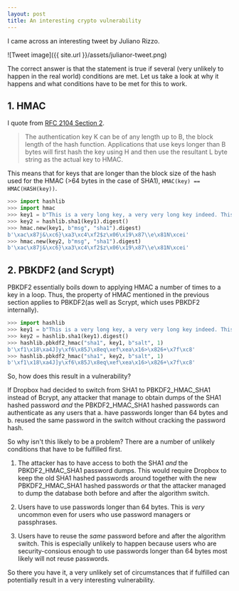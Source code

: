```yaml
---
layout: post
title: An interesting crypto vulnerability
---
```


I came across an interesting tweet by Juliano Rizzo.

![Tweet image]({{ site.url }}/assets/julianor-tweet.png)

The correct answer is that the statement is true if several (very unlikely to
happen in the real world) conditions are met. Let us take a look at why it
happens and what conditions have to be met for this to work.

## 1. HMAC

I quote from [RFC 2104 Section 2][rfc-quote].

> The authentication key K can be of any length up to B, the block length of
the hash function. Applications that use keys longer than B bytes will first
hash the key using H and then use the resultant L byte string as the actual key
to HMAC.

This means that for keys that are longer than the block size of the hash used
for the HMAC (>64 bytes in the case of SHA1), `HMAC(key) == HMAC(HASH(key))`.

```python
>>> import hashlib
>>> import hmac
>>> key1 = b"This is a very long key, a very very long key indeed. This key is absurdly long."
>>> key2 = hashlib.sha1(key1).digest()
>>> hmac.new(key1, b"msg", "sha1").digest)
b'\xac\x87j&\xc6}\xa3\xc4\xf2$z\x06\x19\x87\\e\x81N\xcei'
>>> hmac.new(key2, b"msg", "sha1").digest)
b'\xac\x87j&\xc6}\xa3\xc4\xf2$z\x06\x19\x87\\e\x81N\xcei'
```

## 2. PBKDF2 (and Scrypt)

PBKDF2 essentially boils down to applying HMAC a number of times to a key in a
loop. Thus, the property of HMAC mentioned in the previous section applies to
PBKDF2(as well as Scrypt, which uses PBKDF2 internally).

```python
>>> import hashlib
>>> key1 = b"This is a very long key, a very very long key indeed. This key is absurdly long."
>>> key2 = hashlib.sha1(key1).digest()
>>> hashlib.pbkdf2_hmac("sha1", key1, b"salt", 1)
b'\xf1\x18\xa4J]y\xf6\x85J\x8eq\xef\xea\x16>\x826+\x7f\xc8'
>>> hashlib.pbkdf2_hmac("sha1", key2, b"salt", 1)
b'\xf1\x18\xa4J]y\xf6\x85J\x8eq\xef\xea\x16>\x826+\x7f\xc8'
```

So, how does this result in a vulnerability?

If Dropbox had decided to switch from SHA1 to PBKDF2\_HMAC\_SHA1 instead of
Bcrypt, any attacker that manage to obtain dumps of the SHA1 hashed password
_and_ the PBKDF2\_HMAC\_SHA1 hashed passwords can authenticate as any users
that a. have passwords longer than 64 bytes and b. reused the same password in
the switch without cracking the password hash.

So why isn't this likely to be a problem? There are a number of unlikely
conditions that have to be fulfilled first.

1. The attacker has to have access to both the SHA1 _and_ the
PBKDF2\_HMAC\_SHA1 password dumps. This would require Dropbox to keep the old
SHA1 hashed passwords around together with the new PBKDF2\_HMAC\_SHA1 hashed
passwords _or_ that the attacker managed to dump the database both before and
after the algorithm switch.

2. Users have to use passwords longer than 64 bytes. This is _very_ uncommon
even for users who use password managers or passphrases.

3. Users have to reuse the _same_ password before and after the algorithm
switch. This is especially unlikely to happen because users who are
security-consious enough to use passwords longer than 64 bytes most likely
will not reuse passwords.

So there you have it, a very unlikely set of circumstances that if fulfilled
can potentially result in a very interesting vulnerability.

[rfc-quote]: https://tools.ietf.org/html/rfc2104
